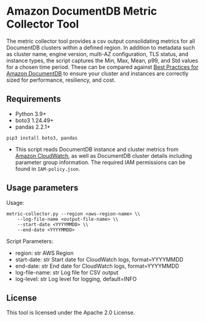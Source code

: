 # Amazon DocumentDB Metric Collector Tool

The metric collector tool provides a csv output consolidating metrics for all DocumentDB clusters within a defined region. In addition to metadata such as cluster name, engine version, multi-AZ configuration, TLS status, and instance types, the script captures the Min, Max, Mean, p99, and Std values for a chosen time period. These can be compared against [Best Practices for Amazon DocumentDB](https://docs.aws.amazon.com/documentdb/latest/developerguide/best_practices.html) to ensure your cluster and instances are correctly sized for performance, resiliency, and cost.

## Requirements
 - Python 3.9+
 - boto3 1.24.49+
 - pandas 2.2.1+

```
pip3 install boto3, pandas
```

- This script reads DocumentDB instance and cluster metrics from [Amazon CloudWatch](https://aws.amazon.com/cloudwatch/), as well as DocumentDB cluster details including parameter group information. The required IAM permissions can be found in `IAM-policy.json`.

## Usage parameters
Usage:
    
```
metric-collector.py --region <aws-region-name> \\
    --log-file-name <output-file-name> \\
    --start-date <YYYYMMDD> \\
    --end-date <YYYYMMDD>
```

Script Parameters:

 - region: str
    AWS Region
 - start-date: str
    Start date for CloudWatch logs, format=YYYYMMDD
 - end-date: str
    End date for CloudWatch logs, format=YYYYMMDD
 - log-file-name: str
    Log file for CSV output
 - log-level: str
    Log level for logging, default=INFO

## License
This tool is licensed under the Apache 2.0 License. 
